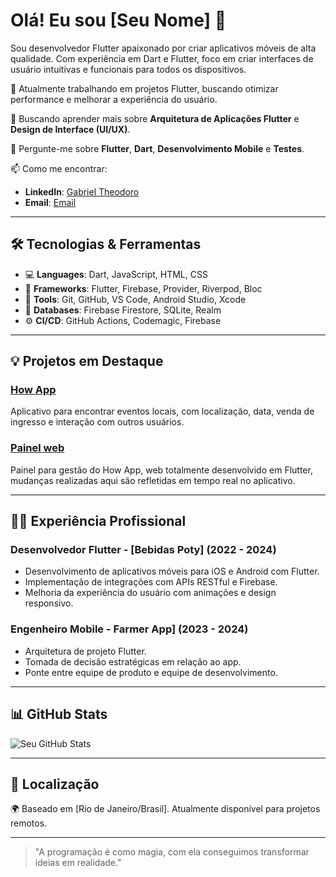 # Olá! Eu sou [Seu Nome] 👋

Sou desenvolvedor Flutter apaixonado por criar aplicativos móveis de alta qualidade. Com experiência em Dart e Flutter, foco em criar interfaces de usuário intuitivas e funcionais para todos os dispositivos.

🔭 Atualmente trabalhando em projetos Flutter, buscando otimizar performance e melhorar a experiência do usuário.

🌱 Buscando aprender mais sobre **Arquitetura de Aplicações Flutter** e **Design de Interface (UI/UX)**.

💬 Pergunte-me sobre **Flutter**, **Dart**, **Desenvolvimento Mobile** e **Testes**.

📫 Como me encontrar:
- **LinkedIn**: [Gabriel Theodoro](https://www.linkedin.com/in/gabtheodoro/)
- **Email**: [Email](mailto:gabthefer1@gmail.com)

---

## 🛠️ Tecnologias & Ferramentas

- 💻 **Languages**: Dart, JavaScript, HTML, CSS
- 🚀 **Frameworks**: Flutter, Firebase, Provider, Riverpod, Bloc
- 🧰 **Tools**: Git, GitHub, VS Code, Android Studio, Xcode
- 🧠 **Databases**: Firebase Firestore, SQLite, Realm
- ⚙️ **CI/CD**: GitHub Actions, Codemagic, Firebase

---

## 💡 Projetos em Destaque

### [How App](https://github.com/gabthe/howapp2)
Aplicativo para encontrar eventos locais, com localização, data, venda de ingresso e interação com outros usuários.

### [Painel web](https://github.com/gabthe/howapp-panel)
Painel para gestão do How App, web totalmente desenvolvido em Flutter, mudanças realizadas aqui são refletidas em tempo real no aplicativo.

---

## 🧑‍💻 Experiência Profissional

### Desenvolvedor Flutter - **[Bebidas Poty]** (2022 - 2024)
- Desenvolvimento de aplicativos móveis para iOS e Android com Flutter.
- Implementação de integrações com APIs RESTful e Firebase.
- Melhoria da experiência do usuário com animações e design responsivo.

### Engenheiro Mobile - **Farmer App]** (2023 - 2024)
- Arquitetura de projeto Flutter.
- Tomada de decisão estratégicas em relação ao app.
- Ponte entre equipe de produto e equipe de desenvolvimento.

---

## 📊 GitHub Stats

![Seu GitHub Stats](https://github-readme-stats.vercel.app/api?username=seu-usuario&show_icons=true&hide_title=true&hide=prs)

---

## 📍 Localização

🌍 Baseado em [Rio de Janeiro/Brasil]. Atualmente disponível para projetos remotos.

---

> "A programação é como magia, com ela conseguimos transformar ideias em realidade."
